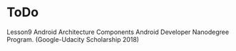 # ToDo
Lesson9 Android Architecture Components
Android Developer Nanodegree Program. (Google-Udacity Scholarship 2018)
